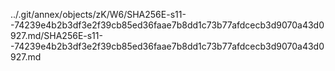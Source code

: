 ../.git/annex/objects/zK/W6/SHA256E-s11--74239e4b2b3df3e2f39cb85ed36faae7b8dd1c73b77afdcecb3d9070a43d0927.md/SHA256E-s11--74239e4b2b3df3e2f39cb85ed36faae7b8dd1c73b77afdcecb3d9070a43d0927.md